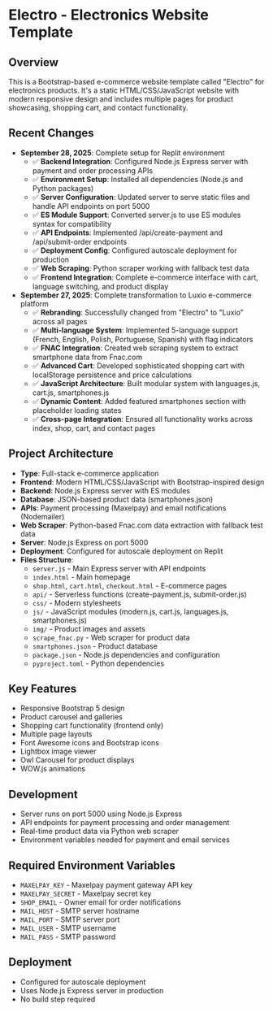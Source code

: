 # Electro - Electronics Website Template

## Overview
This is a Bootstrap-based e-commerce website template called "Electro" for electronics products. It's a static HTML/CSS/JavaScript website with modern responsive design and includes multiple pages for product showcasing, shopping cart, and contact functionality.

## Recent Changes
- **September 28, 2025**: Complete setup for Replit environment
  - ✅ **Backend Integration**: Configured Node.js Express server with payment and order processing APIs
  - ✅ **Environment Setup**: Installed all dependencies (Node.js and Python packages)
  - ✅ **Server Configuration**: Updated server to serve static files and handle API endpoints on port 5000
  - ✅ **ES Module Support**: Converted server.js to use ES modules syntax for compatibility
  - ✅ **API Endpoints**: Implemented /api/create-payment and /api/submit-order endpoints
  - ✅ **Deployment Config**: Configured autoscale deployment for production
  - ✅ **Web Scraping**: Python scraper working with fallback test data
  - ✅ **Frontend Integration**: Complete e-commerce interface with cart, language switching, and product display
- **September 27, 2025**: Complete transformation to Luxio e-commerce platform
  - ✅ **Rebranding**: Successfully changed from "Electro" to "Luxio" across all pages
  - ✅ **Multi-language System**: Implemented 5-language support (French, English, Polish, Portuguese, Spanish) with flag indicators
  - ✅ **FNAC Integration**: Created web scraping system to extract smartphone data from Fnac.com
  - ✅ **Advanced Cart**: Developed sophisticated shopping cart with localStorage persistence and price calculations
  - ✅ **JavaScript Architecture**: Built modular system with languages.js, cart.js, smartphones.js
  - ✅ **Dynamic Content**: Added featured smartphones section with placeholder loading states
  - ✅ **Cross-page Integration**: Ensured all functionality works across index, shop, cart, and contact pages

## Project Architecture
- **Type**: Full-stack e-commerce application
- **Frontend**: Modern HTML/CSS/JavaScript with Bootstrap-inspired design
- **Backend**: Node.js Express server with ES modules
- **Database**: JSON-based product data (smartphones.json)
- **APIs**: Payment processing (Maxelpay) and email notifications (Nodemailer)
- **Web Scraper**: Python-based Fnac.com data extraction with fallback test data
- **Server**: Node.js Express on port 5000
- **Deployment**: Configured for autoscale deployment on Replit
- **Files Structure**:
  - `server.js` - Main Express server with API endpoints
  - `index.html` - Main homepage
  - `shop.html`, `cart.html`, `checkout.html` - E-commerce pages
  - `api/` - Serverless functions (create-payment.js, submit-order.js)
  - `css/` - Modern stylesheets
  - `js/` - JavaScript modules (modern.js, cart.js, languages.js, smartphones.js)
  - `img/` - Product images and assets
  - `scrape_fnac.py` - Web scraper for product data
  - `smartphones.json` - Product database
  - `package.json` - Node.js dependencies and configuration
  - `pyproject.toml` - Python dependencies

## Key Features
- Responsive Bootstrap 5 design
- Product carousel and galleries
- Shopping cart functionality (frontend only)
- Multiple page layouts
- Font Awesome icons and Bootstrap icons
- Lightbox image viewer
- Owl Carousel for product displays
- WOW.js animations

## Development
- Server runs on port 5000 using Node.js Express
- API endpoints for payment processing and order management
- Real-time product data via Python web scraper
- Environment variables needed for payment and email services

## Required Environment Variables
- `MAXELPAY_KEY` - Maxelpay payment gateway API key
- `MAXELPAY_SECRET` - Maxelpay secret key
- `SHOP_EMAIL` - Owner email for order notifications
- `MAIL_HOST` - SMTP server hostname
- `MAIL_PORT` - SMTP server port
- `MAIL_USER` - SMTP username
- `MAIL_PASS` - SMTP password

## Deployment
- Configured for autoscale deployment
- Uses Node.js Express server in production
- No build step required